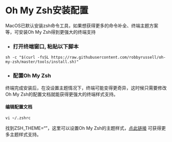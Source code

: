 # Oh My Zsh安装配置

MacOS已默认安装zsh命令工具，如果想获得更多的命令补全、终端主题方案等，可安装Oh My Zsh得到更强大的终端支持

* ### 打开终端窗口, 粘贴以下脚本

```
sh -c "$(curl -fsSL https://raw.githubusercontent.com/robbyrussell/oh-my-zsh/master/tools/install.sh)"
```

* ### 配置Oh My Zsh

终端完成安装后，在没设置主题情况下，终端可能变得更奇异，这时候只需要修改Oh My Zsh的配置文档就能获得更强大的终端样式支持。

#### 编辑配置文档

```
vi ~/.zshrc
```

找到ZSH\_THEME=“”，这里可以设置Oh My Zsh的主题样式，[点此链接](https://github.com/robbyrussell/oh-my-zsh/wiki/External-themes) 可获得更多主题样式支持。

